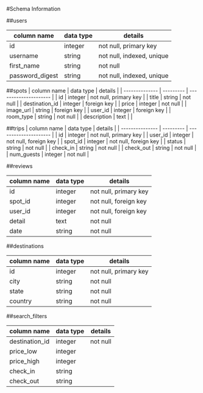 #Schema Information

##users

| column name     | data type | details                   |
| --------------- | --------- | ------------------------- |
| id              | integer   | not null, primary key     |
| username        | string    | not null, indexed, unique |
| first_name      | string    | not null                  |
| password_digest | string    | not null, indexed, unique |

##spots
| column name    | data type | details               |
| -------------- | --------- | --------------------- |
| id             | integer   | not null, primary key |
| title          | string    | not null              |
| destination_id | integer   | foreign key           |
| price          | integer   | not null              |
| image_url      | string    | foreign key           |
| user_id        | integer   | foreign key           |
| room_type      | string    | not null              |
| description    | text      |                       |

##trips
| column name     | data type | details               |
| --------------- | --------- | --------------------- |
| id              | integer   | not null, primary key |
| user_id         | integer   | not null, foreign key |
| spot_id         | integer   | not null, foreign key |
| status          | string    | not null              |
| check_in        | string    | not null              |
| check_out       | string    | not null              |
| num_guests      | integer   | not null              |

##reviews

| column name | data type | details               |
| ----------- | --------- | --------------------- |
| id          | integer   | not null, primary key |
| spot_id     | integer   | not null, foreign key |
| user_id     | integer   | not null, foreign key |
| detail      | text      | not null              |
| date        | string    | not null              |

##destinations

| column name | data type | details               |
| ----------- | --------- | --------------------- |
| id          | integer   | not null, primary key |
| city        | string    | not null              |
| state       | string    | not null              |
| country     | string    | not null              |

##search_filters

| column name    | data type | details  |
| -----------    | --------- | -------- |
| destination_id | integer   | not null |
| price_low      | integer   |          |
| price_high     | integer   |          |
| check_in       | string    |          |
| check_out      | string    |          |
